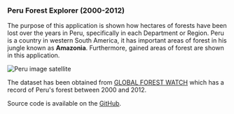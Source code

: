 ###  Peru Forest Explorer (2000-2012)

The purpose of this application is shown how hectares of forests have been lost over the years in Peru, specifically in each Department or Region. Peru is a country in western South America, it has important areas of forest in his jungle known as **Amazonia**. Furthermore, gained areas of forest are shown in this application.

![Peru image satellite](http://cache3.asset-cache.net/gc/142036055-peru-true-colour-satellite-image-with-border-gettyimages.jpg?v=1&c=IWSAsset&k=2&d=sF%2BQfCsa8E4LKn2THfvymcTCcZwZ%2FA5r2G7wKEhJ7ok%3D)

The dataset has been obtained from [GLOBAL FOREST WATCH](http://www.globalforestwatch.org/country/PER) which has a record of Peru's forest between 2000 and 2012.

Source code is available on the [GitHub](http://github.com/zero323/developing-data-products-shiny).
